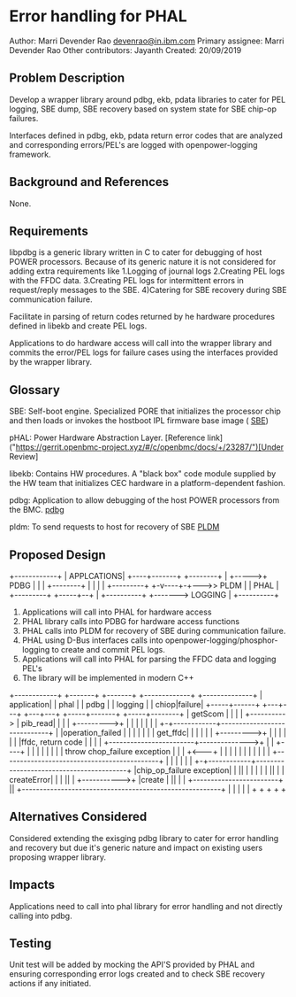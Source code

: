 # Error handling for PHAL

Author: Marri Devender Rao devenrao@in.ibm.com
Primary assignee: Marri Devender Rao
Other contributors: Jayanth
Created: 20/09/2019

## Problem Description
Develop a wrapper library around pdbg, ekb, pdata libraries to cater for PEL
logging, SBE dump, SBE recovery based on system state for SBE chip-op failures.

Interfaces defined in pdbg, ekb, pdata return error codes that are analyzed and
corresponding errors/PEL's are logged with openpower-logging framework.

## Background and References
None.

## Requirements
libpdbg is a generic library written in C to cater for debugging of host POWER
processors. Because of its generic nature it is not considered for adding extra
requirements like
1.Logging of journal logs
2.Creating PEL logs with the FFDC data.
3.Creating PEL logs for intermittent errors in request/reply messages to the
SBE.
4)Catering for SBE recovery during SBE communication failure.

Facilitate in parsing of return codes returned by he hardware procedures
defined in libekb and create PEL logs.

Applications to do hardware access will call into the wrapper library and
commits the error/PEL logs for failure cases using the interfaces provided by
the wrapper library.

## Glossary
SBE: Self-boot engine. Specialized PORE that initializes the processor chip and
then loads or invokes the hostboot IPL firmware base image
( [SBE](https://github.com/open-power/sbe))

pHAL: Power Hardware Abstraction Layer. [Reference link]
("https://gerrit.openbmc-project.xyz/#/c/openbmc/docs/+/23287/")[Under Review]

libekb: Contains HW procedures. A "black box" code module supplied by the HW
team that initializes CEC hardware in a platform-dependent fashion.

pdbg: Application to allow debugging of the host POWER processors from the BMC.
[pdbg]("https://github.com/open-power/pdbg")

pldm: To send requests to host for recovery of SBE
[PLDM](https://github.com/openbmc/pldm)


## Proposed Design

+------------+
| APPLCATIONS|
+----+-------+   +--------+
     |    +----->+  PDBG  |
     |    |      +--------+
     |    |
     |    |      +---------+
   +-v----+-+--->> PLDM    |
   |  PHAL  |    +---------+
   +-----+--+
         |       +----------+
         +-------> LOGGING  |
                 +----------+

1. Applications will call into PHAL for hardware access
2. PHAL library calls into PDBG for hardware access functions
3. PHAL calls into PLDM for recovery of SBE during communication failure.
4. PHAL using D-Bus interfaces calls into openpower-logging/phosphor-logging
to create and commit PEL logs.
5. Applications will call into PHAL for parsing the FFDC data and logging PEL's
6. The library will be implemented in modern C++

+------------+ +-------+  +-------+   +-------------+ +--------------+
| application| | phal  |  |  pdbg |   | logging     | | chiop|failure|
+-----+------+ +---+---+  +---+---+   +-----+-------+ +-----+--------+
      |  getScom   |          |             |               |
      +----------> |  pib_read|             |               |
      |            +--------->+             |               |
      |            |          |             |               |
    +-+------------+-----------------------------+          |
    |operation_failed         |             |    |          |
    | |            |  get_ffdc|             |    |          |
    | |            +--------->+             |    |          |
    | |            |          |ffdc, return code |          |
    | |            +------------------------+-------------->+
    | |            +----+     |             |    |          |
    | |            |    |   throw chop_failure exception    |
    | |            +<---+     |             |    |          |
    | |            |          |             |    |          |
    +--------------------------------------------+          |
      |            |          |             |               |
    +-+------------+-----------------------------------------+
    |chip_op_failure exception|             |               ||
    | |            |          |             |               ||
    | | createError|          |             |               ||
    | +----------->+          |create       |               ||
    | |            +------------------------+               ||
    +--------------------------------------------------------+
      |            |         |              |               |
      +            +         +              +               +

## Alternatives Considered
Considered extending the exisging pdbg library to cater for error handling and
recovery but due it's generic nature and impact on existing users proposing
wrapper library.

## Impacts
Applications need to call into phal library for error handling and not directly
calling into pdbg.

## Testing
Unit test will be added by mocking the API'S provided by PHAL and ensuring
corresponding error logs created and to check SBE recovery actions if any
initiated.
